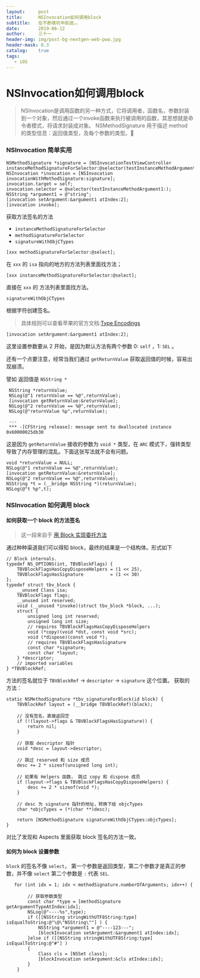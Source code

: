 ```yaml
---
layout:     post
title:      NSInvocation如何调用block 
subtitle:   在不断填坑中前进。。
date:       2019-06-12
author:     三十一
header-img: img/post-bg-nextgen-web-pwa.jpg
header-mask: 0.3
catalog:    true
tags:
   - iOS
---
```


# NSInvocation如何调用block 

> NSInvocation是调用函数的另一种方式，它将调用者，函数名，参数封装到一个对象，然后通过一个invoke函数来执行被调用的函数，其思想就是命令者模式，将请求封装成对象。
> NSMethodSignature 用于描述 method 的类型信息：返回值类型，及每个参数的类型。 

### NSInvocation 简单实用


```objective_c
NSMethodSignature *signature = [NSInvocationTestViewController instanceMethodSignatureForSelector:@selector(testInstanceMethodArgument1:)];
NSInvocation *invocation = [NSInvocation invocationWithMethodSignature:signature];
invocation.target = self;
invocation.selector = @selector(testInstanceMethodArgument1:);
NSString *argument1 = @"string";
[invocation setArgument:&argument1 atIndex:2];
[invocation invoke];
```

获取方法签名的方法 

*  `instanceMethodSignatureForSelector` 
*  `methodSignatureForSelector`
*  `signatureWithObjCTypes`

`[xxx methodSignatureForSelector:@select];`

在 `xxx` 的 `isa` 指向的地方的方法列表里面找方法；

`[xxx instanceMethodSignatureForSelector:@select];` 

直接在 `xxx` 的 方法列表里面找方法。

`signatureWithObjCTypes`

根据字符创建签名。

>具体规则可以查看苹果的官方文档:[Type Encodings](https://developer.apple.com/library/archive/documentation/Cocoa/Conceptual/ObjCRuntimeGuide/Articles/ocrtTypeEncodings.html#//apple_ref/doc/uid/TP40008048-CH100%EF%BC%89)


`[invocation setArgument:&argument1 atIndex:2];`

这里设置参数要从 2 开始，是因为默认方法有两个参数 0: `self` ，1: `SEL` 。

还有一个点要注意，经常当我们通过 `getReturnValue` 获取返回值的时候，容易出现崩溃。

譬如 返回值是 `NSString *`

```objective_c
 NSString *returnValue;
 NSLog(@"1 returnValue == %@",returnValue);
 [invocation getReturnValue:&returnValue];
 NSLog(@"2 returnValue == %@",returnValue);
 NSLog(@"returnValue %p",returnValue);
 
 ---
 *** -[CFString release]: message sent to deallocated instance 0x60000025db30
```

这是因为 `getReturnValue` 接收的参数为 `void *` 类型，在 `ARC` 模式下，强转类型导致了内存管理的混乱。下面这张写法就不会有问题。


```objective_c
void *returnValue = NULL;
NSLog(@"1 returnValue == %@",returnValue);
[invocation getReturnValue:&returnValue];
NSLog(@"2 returnValue == %@",returnValue);
NSString *t = (__bridge NSString *)(returnValue);
NSLog(@"t %p",t);
```

### NSInvocation 如何调用 block
#### 如何获取一个 block 的方法签名
>这一段来自于 [用 Block 实现委托方法](https://triplecc.github.io/2017/07/28/2017-07-28-blockhe-nsmethodsignature/)

通过种种渠道我们可以得知 block，最终的结果是一个结构体。形式如下


```objective_c
// Block internals.
typedef NS_OPTIONS(int, TBVBlockFlags) {
    TBVBlockFlagsHasCopyDisposeHelpers = (1 << 25),
    TBVBlockFlagsHasSignature          = (1 << 30)
};
typedef struct tbv_block {
    __unused Class isa;
    TBVBlockFlags flags;
    __unused int reserved;
    void (__unused *invoke)(struct tbv_block *block, ...);
    struct {
        unsigned long int reserved;
        unsigned long int size;
        // requires TBVBlockFlagsHasCopyDisposeHelpers
        void (*copy)(void *dst, const void *src);
        void (*dispose)(const void *);
        // requires TBVBlockFlagsHasSignature
        const char *signature;
        const char *layout;
    } *descriptor;
    // imported variables
} *TBVBlockRef;
```

方法的签名就位于 `TBVBlockRef` -> `descriptor` -> `signature` 这个位置。
获取的方法：

```objective_c
static NSMethodSignature *tbv_signatureForBlock(id block) {
    TBVBlockRef layout = (__bridge TBVBlockRef)(block);
    
    // 没有签名，直接返回空
    if (!(layout->flags & TBVBlockFlagsHasSignature)) {
        return nil;
    }
    
    // 获取 descriptor 指针
    void *desc = layout->descriptor;
    
    // 跳过 reserved 和 size 成员
    desc += 2 * sizeof(unsigned long int);
    
    // 如果有 Helpers 函数， 跳过 copy 和 dispose 成员
    if (layout->flags & TBVBlockFlagsHasCopyDisposeHelpers) {
        desc += 2 * sizeof(void *);
    }
    
    // desc 为 signature 指针的地址，转换下给 objcTypes
    char *objcTypes = (*(char **)desc);
    
    return [NSMethodSignature signatureWithObjCTypes:objcTypes];
}
```

对比了发现和 Aspects 里面获取 block 签名的方法一致。

#### 如何为 block 设置参数


`block` 的签名不像 `select`， 第一个参数是返回类型，第二个参数才是真正的参数，并不像 `select` 第二个参数是 `:` 代表 `SEL`.

```objective_c
   for (int idx = 1; idx < methodSignature.numberOfArguments; idx++) {
        
        // 获取参数类型
        const char *type = [methodSignature getArgumentTypeAtIndex:idx];
        NSLog(@"----%s",type);
        if ([[NSString stringWithUTF8String:type] isEqualToString:@"\@\"NSString\""] ) {
            NSString *argument1 = @"----123---";
            [blockInvocation setArgument:&argument1 atIndex:idx];
        }else if ([[NSString stringWithUTF8String:type] isEqualToString:@"#"] )
        {
            Class cls = [NSSet class];
            [blockInvocation setArgument:&cls atIndex:idx];
        }
    }
```

